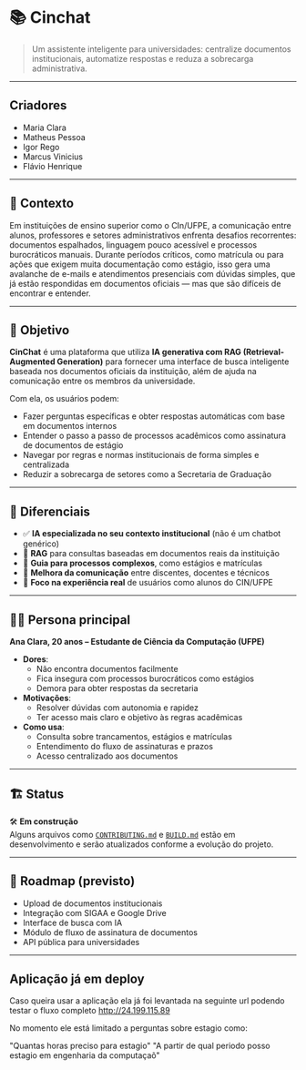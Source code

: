 # 📚 Cinchat

> Um assistente inteligente para universidades: centralize documentos institucionais, automatize respostas e reduza a sobrecarga administrativa.

---

## Criadores

- Maria Clara
- Matheus Pessoa
- Igor Rego
- Marcus Vinicius
- Flávio Henrique

---

## 🧠 Contexto

Em instituições de ensino superior como o CIn/UFPE, a comunicação entre alunos, professores e setores administrativos enfrenta desafios recorrentes: documentos espalhados, linguagem pouco acessível e processos burocráticos manuais. Durante períodos críticos, como matrícula ou para ações que exigem muita documentação como estágio, isso gera uma avalanche de e-mails e atendimentos presenciais com dúvidas simples, que já estão respondidas em documentos oficiais — mas que são difíceis de encontrar e entender.

---

## 🎯 Objetivo

**CinChat** é uma plataforma que utiliza **IA generativa com RAG (Retrieval-Augmented Generation)** para fornecer uma interface de busca inteligente baseada nos documentos oficiais da instituição, além de ajuda na comunicação entre os membros da universidade.

Com ela, os usuários podem:

- Fazer perguntas específicas e obter respostas automáticas com base em documentos internos
- Entender o passo a passo de processos acadêmicos como assinatura de documentos de estágio
- Navegar por regras e normas institucionais de forma simples e centralizada
- Reduzir a sobrecarga de setores como a Secretaria de Graduação

---

## 🚀 Diferenciais

- ✅ **IA especializada no seu contexto institucional** (não é um chatbot genérico)
- 📑 **RAG** para consultas baseadas em documentos reais da instituição
- 📝 **Guia para processos complexos**, como estágios e matrículas
- 🧩 **Melhora da comunicação** entre discentes, docentes e técnicos
- 🧠 **Foco na experiência real** de usuários como alunos do CIN/UFPE

---

## 👩‍🎓 Persona principal

**Ana Clara, 20 anos – Estudante de Ciência da Computação (UFPE)**

- **Dores**:
  - Não encontra documentos facilmente
  - Fica insegura com processos burocráticos como estágios
  - Demora para obter respostas da secretaria
- **Motivações**:
  - Resolver dúvidas com autonomia e rapidez
  - Ter acesso mais claro e objetivo às regras acadêmicas
- **Como usa**:
  - Consulta sobre trancamentos, estágios e matrículas
  - Entendimento do fluxo de assinaturas e prazos
  - Acesso centralizado aos documentos

---

## 🏗️ Status

🛠️ **Em construção**  
Alguns arquivos como [`CONTRIBUTING.md`](./CONTRIBUTING.md) e [`BUILD.md`](./BUILD.md) estão em desenvolvimento e serão atualizados conforme a evolução do projeto.

---

## 📌 Roadmap (previsto)

- Upload de documentos institucionais
- Integração com SIGAA e Google Drive
- Interface de busca com IA
- Módulo de fluxo de assinatura de documentos
- API pública para universidades

---

## Aplicação já em deploy

Caso queira usar a aplicação ela já foi levantada na seguinte url podendo testar o fluxo completo http://24.199.115.89

No momento ele está limitado a perguntas sobre estagio como:

"Quantas horas preciso para estagio"
"A partir de qual periodo posso estagio em engenharia da computaçaõ"
